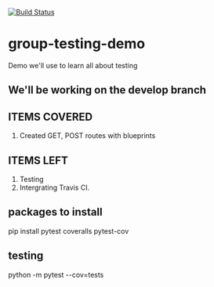 [![Build Status](https://travis-ci.org/Tevinthuku/group-testing-demo.svg?branch=develop)](https://travis-ci.org/Tevinthuku/group-testing-demo)

# group-testing-demo

Demo we'll use to learn all about testing

## We'll be working on the develop branch

## ITEMS COVERED

1. Created GET, POST routes with blueprints

## ITEMS LEFT

1. Testing
2. Intergrating Travis CI.

## packages to install

pip install pytest coveralls pytest-cov

## testing

python -m pytest --cov=tests
